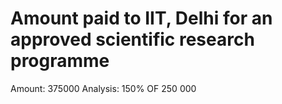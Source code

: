 # Amount paid to IIT, Delhi for an approved scientific research programme

Amount: 375000
Analysis: 150% OF 250 000